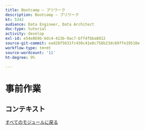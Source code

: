 ```yaml
---
title: Bootcamp — プリワーク
description: Bootcamp — プリワーク
kt: 5342
audience: Data Engineer, Data Architect
doc-type: tutorial
activity: develop
exl-id: e54e869b-6dc4-413b-9ac7-bff4fbba8012
source-git-commit: ead28f5631fc430c41e8c756b23dc69ffe19510e
workflow-type: tm+mt
source-wordcount: '11'
ht-degree: 9%

---
```


# 事前作業

## コンテキスト


[すべてのモジュールに戻る](./overview.md)
